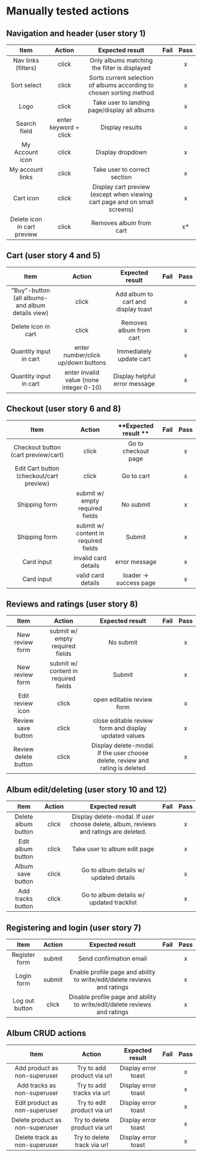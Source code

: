 # Manually tested actions

## Navigation and header (user story 1)

**Item**|**Action**|**Expected result**|**Fail**|**Pass**
:-----:|:-----:|:-----:|:-----:|:-----:
Nav links (filters)|click|Only albums matching the filter is displayed| |x
Sort select|click|Sorts current selection of albums according to chosen sorting method| |x
Logo|click|Take user to landing page/display all albums| |x
Search field|enter keyword + click|Display results| |x
My Account icon|click|Display dropdown| |x
My account links|click|Take user to correct section| |x
Cart icon|click|Display cart preview (except when viewing cart page and on small screens)| |x
Delete icon in cart preview|click|Removes album from cart| |x*


## Cart (user story 4 and 5)

**Item**|**Action**|**Expected result**|**Fail**|**Pass**
:-----:|:-----:|:-----:|:-----:|:-----:
"Buy"-button (all albums- and album details view)|click|Add album to cart and display toast| |x
Delete icon in cart|click|Removes album from cart| |x
Quantity input in cart|enter number/click up/down buttons|Immediately update cart | |x
Quantity input in cart|enter invalid value (none integer 0-10)|Display helpful error message| |x


## Checkout (user story 6 and 8)

**Item**|**Action**|**Expected result **|**Fail**|**Pass**
:-----:|:-----:|:-----:|:-----:|:-----:
Checkout button (cart preview/cart)|click|Go to checkout page| |x
Edit Cart button (checkout/cart preview)|click|Go to cart| |x
Shipping form|submit w/ empty required fields|No submit| |x
Shipping form|submit w/ content in required fields|Submit| |x
Card input|invalid card details|error message| |x
Card input|valid card details|loader -> success page| |x


## Reviews and ratings (user story 8)

**Item**|**Action**|**Expected result**|**Fail**|**Pass**
:-----:|:-----:|:-----:|:-----:|:-----:
New review form|submit w/ empty required fields|No submit| |x
New review form|submit w/ content in required fields|Submit| |x
Edit review icon|click|open editable review form| |x
Review save button|click|close editable review form and display updated values| |x
Review delete button|click|Display delete-modal. If the user choose delete, review and rating is deleted| |x


## Album edit/deleting (user story 10 and 12)

**Item**|**Action**|**Expected result**|**Fail**|**Pass**
:-----:|:-----:|:-----:|:-----:|:-----:
Delete album button|click|Display delete-modal. If user choose delete, album, reviews and ratings are deleted.| |x
Edit album button|click|Take user to album edit page| |x
Album save button |click|Go to album details w/ updated details| |x
Add tracks button|click|Go to album details w/ updated tracklist| |x


## Registering and login (user story 7)

**Item**|**Action**|**Expected result**|**Fail**|**Pass**
:-----:|:-----:|:-----:|:-----:|:-----:
Register form|submit|Send confirmation email| |x
Login form|submit|Enable profile page and ability to write/edit/delete reviews and ratings| |x
Log out button|click|Disable profile page and ability to write/edit/delete reviews and ratings| |x


## Album CRUD actions

**Item**|**Action**|**Expected result**|**Fail**|**Pass**
:-----:|:-----:|:-----:|:-----:|:-----:
Add product as non-superuser|Try to add product via url|Display error toast| |x
Add tracks as non-superuser|Try to add tracks via url|Display error toast| |x
Edit product as non-superuser|Try to edit product via url|Display error toast| |x
Delete product as non-superuser|Try to delete product via url|Display error toast| |x
Delete track as non-superuser|Try to delete track via url|Display error toast| |x
